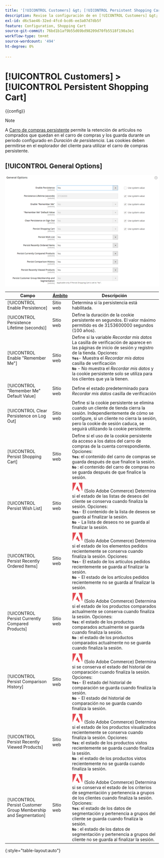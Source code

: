 ```yaml
---
title: '[!UICONTROL Customers] &gt; [!UICONTROL Persistent Shopping Cart]'
description: Revise la configuración de en [!UICONTROL Customers] &gt; [!UICONTROL Persistent Shopping Cart] de la administración de Commerce.
exl-id: d6c5ae46-32ed-4fcd-bcd6-ee3a07d7db5f
feature: Configuration, Shopping Cart
source-git-commit: 76bd1b1af9b55d69bd98209d70fb5518f190a3e1
workflow-type: tm+mt
source-wordcount: '494'
ht-degree: 0%

---
```


# [!UICONTROL Customers] > [!UICONTROL Persistent Shopping Cart]

{{config}}

>[!NOTE]
>
>A [Carro de compras persistente](../../stores-purchase/cart-persistent.md) permite la retención de artículos no comprados que quedan en el carro de compras y los guarda durante un periodo configurado en _Duración de persistencia_. Las cookies deben permitirse en el explorador del cliente para utilizar el carro de compras persistente.

## [!UICONTROL General Options]

![Opciones generales](./assets/persistent-shopping-cart-general.png)<!-- zoom -->

<!-- [General Options](https://docs.magento.com/user-guide/sales/cart-persistent-configuration.html) -->

| Campo | [Ámbito](../../getting-started/websites-stores-views.md#scope-settings) | Descripción |
|--- |--- |--- |
| [!UICONTROL Enable Persistence] | Sitio web | Determina si la persistencia está habilitada. |
| [!UICONTROL Persistence Lifetime (seconds)] | Sitio web | Define la duración de la cookie persistente en segundos. El valor máximo permitido es de 3153600000 segundos (100 años). |
| [!UICONTROL Enable "Remember Me"] | Sitio web | Define si la variable _Recordar mis datos_ La casilla de verificación de aparece en las páginas de inicio de sesión y registro de la tienda. Opciones: <br/>**`Yes`**- Muestra el _Recordar mis datos_ casilla de verificación<br/>**`No`** - No muestra el _Recordar mis datos_ y la cookie persistente solo se utiliza para los clientes que ya la tienen. |
| [!UICONTROL "Remember Me" Default Value] | Sitio web | Define el estado predeterminado para _Recordar mis datos_ casilla de verificación |
| [!UICONTROL Clear Persistence on Log Out] | Sitio web | Define si la cookie persistente se elimina cuando un cliente de tienda cierra la sesión. Independientemente de cómo se configure, si un cliente no cierra la sesión, pero la cookie de sesión caduca, se seguirá utilizando la cookie persistente. |
| [!UICONTROL Persist Shopping Cart] | Sitio web | Define si el uso de la cookie persistente da acceso a los datos del carro de compras de la cuenta correspondiente. Opciones: <br/>**`Yes`**: el contenido del carro de compras se guarda después de que finalice la sesión.<br/>**`No`** : el contenido del carro de compras no se guarda después de que finalice la sesión. |
| [!UICONTROL Persist Wish List] | Sitio web | ![Adobe Commerce](../../assets/adobe-logo.svg) (Solo Adobe Commerce) Determina si el estado de las listas de deseos del cliente se conserva cuando finaliza la sesión. Opciones: <br/>**`Yes`**- El contenido de la lista de deseos se guarda al finalizar la sesión.<br/>**`No`** - La lista de deseos no se guarda al finalizar la sesión. |
| [!UICONTROL Persist Recently Ordered Items] | Sitio web | ![Adobe Commerce](../../assets/adobe-logo.svg) (Solo Adobe Commerce) Determina si el estado de los elementos pedidos recientemente se conserva cuando finaliza la sesión. Opciones: <br/>**`Yes`**- El estado de los artículos pedidos recientemente se guarda al finalizar la sesión.<br/>**`No`** - El estado de los artículos pedidos recientemente no se guarda al finalizar la sesión. |
| [!UICONTROL Persist Currently Compared Products] | Sitio web | ![Adobe Commerce](../../assets/adobe-logo.svg) (Solo Adobe Commerce) Determina si el estado de los productos comparados actualmente se conserva cuando finaliza la sesión. Opciones: <br/>**`Yes`**: el estado de los productos comparados actualmente se guarda cuando finaliza la sesión.<br/>**`No`** : el estado de los productos comparados actualmente no se guarda cuando finaliza la sesión. |
| [!UICONTROL Persist Comparison History] | Sitio web | ![Adobe Commerce](../../assets/adobe-logo.svg) (Solo Adobe Commerce) Determina si se conserva el estado del historial de comparación cuando finaliza la sesión. Opciones: <br/>**`Yes`**- El estado del historial de comparación se guarda cuando finaliza la sesión.<br/>**`No`** - El estado del historial de comparación no se guarda cuando finaliza la sesión. |
| [!UICONTROL Persist Recently Viewed Products] | Sitio web | ![Adobe Commerce](../../assets/adobe-logo.svg) (Solo Adobe Commerce) Determina si el estado de los productos visualizados recientemente se conserva cuando finaliza la sesión. Opciones: <br/>**`Yes`**: el estado de los productos vistos recientemente se guarda cuando finaliza la sesión.<br/>**`No`** : el estado de los productos vistos recientemente no se guarda cuando finaliza la sesión. |
| [!UICONTROL Persist Customer Group Membership and Segmentation] | Sitio web | ![Adobe Commerce](../../assets/adobe-logo.svg) (Solo Adobe Commerce) Determina si se conserva el estado de los criterios de segmentación y pertenencia a grupos de los clientes cuando finaliza la sesión. Opciones: <br/>**`Yes`**: el estado de los datos de segmentación y pertenencia a grupos del cliente se guarda cuando finaliza la sesión.<br/>**`No`** : el estado de los datos de segmentación y pertenencia a grupos del cliente no se guarda al finalizar la sesión. |

{:style=&quot;table-layout:auto&quot;}
